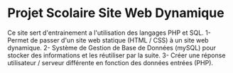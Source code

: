 # Projet Scolaire Site Web Dynamique

Ce site sert d'entrainement a l'utilisation des langages PHP et SQL.
1- Permet de passer d'un site web statique (HTML / CSS) à un site web dynamique.
2- Système de Gestion de Base de Données (mySQL) pour stocker des informations et les réutiliser par la suite.
3- Créer une réponse utilisateur / serveur différente en fonction des données entrées (PHP).
